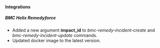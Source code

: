 
#### Integrations
##### BMC Helix Remedyforce
- Added a new argument **impact_id** to *bmc-remedy-incident-create* and *bmc-remedy-incident-update* commands.
- Updated docker image to the latest version.
